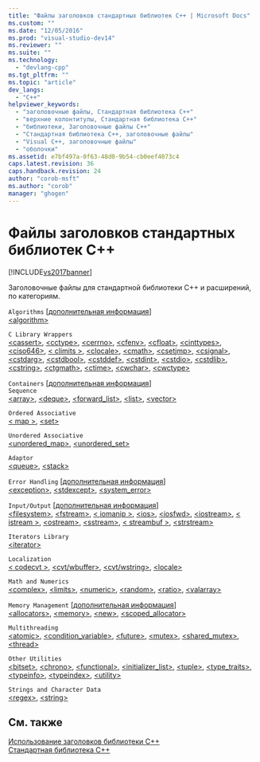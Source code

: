 ```yaml
---
title: "Файлы заголовков стандартных библиотек C++ | Microsoft Docs"
ms.custom: ""
ms.date: "12/05/2016"
ms.prod: "visual-studio-dev14"
ms.reviewer: ""
ms.suite: ""
ms.technology: 
  - "devlang-cpp"
ms.tgt_pltfrm: ""
ms.topic: "article"
dev_langs: 
  - "C++"
helpviewer_keywords: 
  - "заголовочные файлы, Стандартная библиотека C++"
  - "верхние колонтитулы, Стандартная библиотека C++"
  - "библиотеки, Заголовочные файлы C++"
  - "Стандартная библиотека C++, заголовочные файлы"
  - "Visual C++, заголовочные файлы"
  - "оболочки"
ms.assetid: e7bf497a-0f63-48d0-9b54-cb0eef4073c4
caps.latest.revision: 36
caps.handback.revision: 24
author: "corob-msft"
ms.author: "corob"
manager: "ghogen"
---
```

# Файлы заголовков стандартных библиотек C++
[!INCLUDE[vs2017banner](../assembler/inline/includes/vs2017banner.md)]

Заголовочные файлы для стандартной библиотеки C\+\+ и расширений, по категориям.  
  
 `Algorithms` \[[дополнительная информация](../cpp/algorithms-modern-cpp.md)\]  
 [\<algorithm\>](../standard-library/algorithm.md)  
  
 `C Library Wrappers`  
 [\<cassert\>](../standard-library/cassert.md), [\<cctype\>](../standard-library/cctype.md), [\<cerrno\>](../Topic/%3Ccerrno%3E.md), [\<cfenv\>](../Topic/%3Ccfenv%3E.md), [\<cfloat\>](../Topic/%3Ccfloat%3E.md), [\<cinttypes\>](../standard-library/cinttypes.md), [\<ciso646\>](../standard-library/ciso646.md), [\< climits \>](../standard-library/climits.md), [\<clocale\>](../standard-library/clocale.md), [\<cmath\>](../standard-library/cmath.md), [\<csetjmp\>](../standard-library/csetjmp.md), [\<csignal\>](../standard-library/csignal.md), [\<cstdarg\>](../Topic/%3Ccstdarg%3E.md), [\<cstdbool\>](../standard-library/cstdbool.md), [\<cstddef\>](../Topic/%3Ccstddef%3E.md), [\<cstdint\>](../standard-library/cstdint.md), [\<cstdio\>](../standard-library/cstdio.md), [\<cstdlib\>](../standard-library/cstdlib.md), [\<cstring\>](../standard-library/cstring.md), [\<ctgmath\>](../Topic/%3Cctgmath%3E.md), [\<ctime\>](../standard-library/ctime.md), [\<cwchar\>](../standard-library/cwchar.md), [\<cwctype\>](../standard-library/cwctype.md)  
  
 `Containers` \[[дополнительная информация](../Topic/Containers%20\(Modern%20C++\).md)\]  
 `Sequence`  
 [\<array\>](../standard-library/array.md), [\<deque\>](../standard-library/deque.md), [\<forward\_list\>](../standard-library/forward-list.md), [\<list\>](../standard-library/list.md), [\<vector\>](../standard-library/vector.md)  
  
 `Ordered Associative`  
 [\< map \>](../Topic/%3Cmap%3E.md), [\<set\>](../standard-library/set.md)  
  
 `Unordered Associative`  
 [\<unordered\_map\>](../standard-library/unordered-map.md), [\<unordered\_set\>](../standard-library/unordered-set.md)  
  
 `Adaptor`  
 [\<queue\>](../standard-library/queue.md), [\<stack\>](../Topic/%3Cstack%3E.md)  
  
 `Error Handling` \[[дополнительная информация](../cpp/errors-and-exception-handling-modern-cpp.md)\]  
 [\<exception\>](../standard-library/exception.md), [\<stdexcept\>](../standard-library/stdexcept.md), [\<system\_error\>](../standard-library/system-error.md)  
  
 `Input/Output` \[[дополнительная информация](../Topic/String%20and%20I-O%20Formatting%20\(Modern%20C++\).md)\]  
 [\<filesystem\>](../Topic/%3Cfilesystem%3E.md), [\<fstream\>](../standard-library/fstream.md), [\< iomanip \>](../Topic/%3Ciomanip%3E.md), [\<ios\>](../standard-library/ios.md), [\<iosfwd\>](../standard-library/iosfwd.md), [\<iostream\>](../standard-library/iostream.md), [\< istream \>](../standard-library/istream.md), [\<ostream\>](../standard-library/ostream.md), [\<sstream\>](../standard-library/sstream.md), [\< streambuf \>](../standard-library/streambuf.md), [\<strstream\>](../standard-library/strstream.md)  
  
 `Iterators Library`  
 [\<iterator\>](../standard-library/iterator.md)  
  
 `Localization`  
 [\< codecvt \>](../standard-library/codecvt.md), [\<cvt\/wbuffer\>](../standard-library/cvt-wbuffer.md), [\<cvt\/wstring\>](../standard-library/cvt-wstring.md), [\<locale\>](../standard-library/locale.md)  
  
 `Math and Numerics`  
 [\<complex\>](../Topic/%3Ccomplex%3E.md), [\<limits\>](../standard-library/limits.md), [\<numeric\>](../standard-library/numeric.md), [\<random\>](../standard-library/random.md), [\<ratio\>](../standard-library/ratio.md), [\<valarray\>](../standard-library/valarray.md)  
  
 `Memory Management` \[[дополнительная информация](../cpp/smart-pointers-modern-cpp.md)\]  
 [\<allocators\>](../standard-library/allocators-header.md), [\<memory\>](../standard-library/memory.md), [\<new\>](../standard-library/new.md), [\<scoped\_allocator\>](../standard-library/scoped-allocator.md)  
  
 `Multithreading`  
 [\<atomic\>](../standard-library/atomic.md), [\<condition\_variable\>](../standard-library/condition-variable.md), [\<future\>](../standard-library/future.md), [\<mutex\>](../standard-library/mutex.md), [\<shared\_mutex\>](../standard-library/shared-mutex.md), [\<thread\>](../Topic/%3Cthread%3E.md)  
  
 `Other Utilities`  
 [\<bitset\>](../standard-library/bitset.md), [\<chrono\>](../standard-library/chrono.md), [\<functional\>](../standard-library/functional.md), [\<initializer\_list\>](../standard-library/initializer-list.md), [\<tuple\>](../standard-library/tuple.md), [\<type\_traits\>](../standard-library/type-traits.md), [\<typeinfo\>](../standard-library/typeinfo.md), [\<typeindex\>](../standard-library/typeindex.md), [\<utility\>](../standard-library/utility.md)  
  
 `Strings and Character Data`  
 [\<regex\>](../standard-library/regex.md), [\<string\>](../standard-library/string.md)  
  
## См. также  
 [Использование заголовков библиотеки C\+\+](../standard-library/using-cpp-library-headers.md)   
 [Стандартная библиотека C\+\+](../standard-library/cpp-standard-library-reference.md)